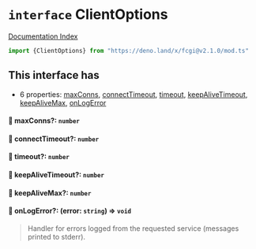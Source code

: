 # `interface` ClientOptions

[Documentation Index](../README.md)

```ts
import {ClientOptions} from "https://deno.land/x/fcgi@v2.1.0/mod.ts"
```

## This interface has

- 6 properties:
[maxConns](#-maxconns-number),
[connectTimeout](#-connecttimeout-number),
[timeout](#-timeout-number),
[keepAliveTimeout](#-keepalivetimeout-number),
[keepAliveMax](#-keepalivemax-number),
[onLogError](#-onlogerror-error-string--void)


#### 📄 maxConns?: `number`



#### 📄 connectTimeout?: `number`



#### 📄 timeout?: `number`



#### 📄 keepAliveTimeout?: `number`



#### 📄 keepAliveMax?: `number`



#### 📄 onLogError?: (error: `string`) => `void`

> Handler for errors logged from the requested service (messages printed to stderr).



